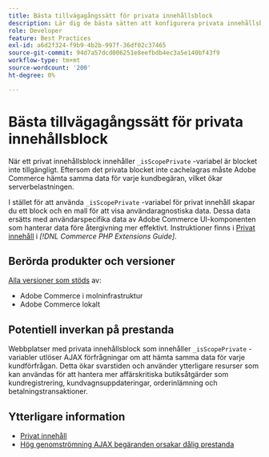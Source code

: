 ```yaml
---
title: Bästa tillvägagångssätt för privata innehållsblock
description: Lär dig de bästa sätten att konfigurera privata innehållsblock för att optimera butiksprestanda.
role: Developer
feature: Best Practices
exl-id: a6d2f324-f9b9-4b2b-997f-36df02c37465
source-git-commit: 94d7a57dcd006251e8eefbdb4ec3a5e140bf43f9
workflow-type: tm+mt
source-wordcount: '200'
ht-degree: 0%

---
```


# Bästa tillvägagångssätt för privata innehållsblock

När ett privat innehållsblock innehåller `_isScopePrivate` -variabel är blocket inte tillgängligt. Eftersom det privata blocket inte cachelagras måste Adobe Commerce hämta samma data för varje kundbegäran, vilket ökar serverbelastningen.

I stället för att använda `_isScopePrivate` -variabel för privat innehåll skapar du ett block och en mall för att visa användaragnostiska data. Dessa data ersätts med användarspecifika data av Adobe Commerce UI-komponenten som hanterar data före återgivning mer effektivt. Instruktioner finns i [Privat innehåll](https://developer.adobe.com/commerce/php/development/cache/page/private-content/) i _[!DNL Commerce PHP Extensions Guide]_.

## Berörda produkter och versioner

[Alla versioner som stöds](../../../release/versions.md) av:

- Adobe Commerce i molninfrastruktur
- Adobe Commerce lokalt

## Potentiell inverkan på prestanda

Webbplatser med privata innehållsblock som innehåller `_isScopePrivate` -variabler utlöser AJAX förfrågningar om att hämta samma data för varje kundförfrågan. Detta ökar svarstiden och använder ytterligare resurser som kan användas för att hantera mer affärskritiska butiksåtgärder som kundregistrering, kundvagnsuppdateringar, orderinlämning och betalningstransaktioner.

## Ytterligare information

- [Privat innehåll](../../../performance/configuration.md#client-side-optimization-settings)
- [Hög genomströmning AJAX begäranden orsakar dålig prestanda](https://experienceleague.adobe.com/docs/commerce-knowledge-base/kb/troubleshooting/miscellaneous/high-throughput-ajax-requests-cause-poor-performance.html)
